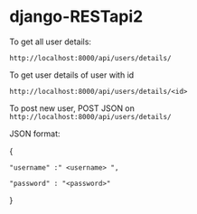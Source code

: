 # django-RESTapi2

To get all user details:

`http://localhost:8000/api/users/details/`

To get user details of user with id

`http://localhost:8000/api/users/details/<id>`

To post new user, POST JSON on
`http://localhost:8000/api/users/details/`

JSON format:

{

    "username" :" <username> ",

    "password" : "<password>"

}

